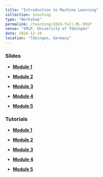 ```yaml
---
title: "Introduction to Machine Learning"
collection: teaching
type: "Workshop"
permalink: /teaching/2024-fall-ML-SMiP
venue: "SMiP, University of Tübingen"
date: 2024-12-19
location: "Tübingen, Germany"
---
```


<!-- {% include base_path %} -->

<!-- naive password protection -->
<script>
    const password = "smip24";

    document.addEventListener("DOMContentLoaded", function() {
        const userPassword = prompt("Enter password to access this page:");
        if (userPassword !== password) {
            document.body.innerHTML = "<h1>Access denied</h1>";
        }
    });
</script>


### Slides

- <b><a href='/files/2024-fall-ML-SMiP/module1.zip'>Module 1</a></b>

- <b><a href='/files/2024-fall-ML-SMiP/module2.zip'>Module 2</a></b>

- <b><a href='/files/2024-fall-ML-SMiP/module3.zip'>Module 3</a></b>

- <b><a href='/files/2024-fall-ML-SMiP/module4.zip'>Module 4</a></b>

- <b><a href='/files/2024-fall-ML-SMiP/module5.zip'>Module 5</a></b>


### Tutorials

- <b><a href='/files/2024-fall-ML-SMiP/module1-tutorials.zip'>Module 1</a></b>

- <b><a href='/files/2024-fall-ML-SMiP/module2-tutorials.zip'>Module 2</a></b>

- <b><a href='/files/2024-fall-ML-SMiP/module3-tutorials.zip'>Module 3</a></b>

- <b><a href='/files/2024-fall-ML-SMiP/module4-tutorials.zip'>Module 4</a></b>

- <b><a href='/files/2024-fall-ML-SMiP/module5-tutorials.zip'>Module 5</a></b>

